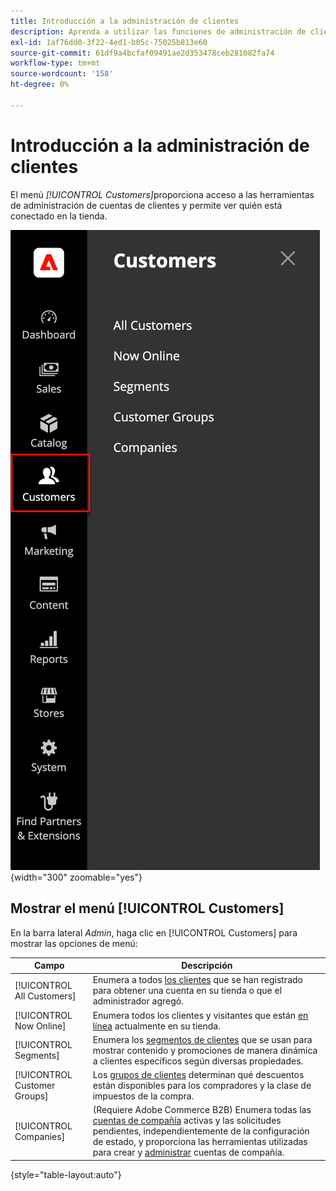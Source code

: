```yaml
---
title: Introducción a la administración de clientes
description: Aprenda a utilizar las funciones de administración de clientes de Commerce para mejorar la experiencia del cliente en su tienda.
exl-id: 1af76dd0-3f22-4ed1-b05c-75025b813e60
source-git-commit: 61df9a4bcfaf09491ae2d353478ceb281082fa74
workflow-type: tm+mt
source-wordcount: '158'
ht-degree: 0%

---
```


# Introducción a la administración de clientes

El menú _[!UICONTROL Customers]_&#x200B;proporciona acceso a las herramientas de administración de cuentas de clientes y permite ver quién está conectado en la tienda.

![Menú de clientes](assets/admin-menu-customers.png){width="300" zoomable="yes"}

## Mostrar el menú [!UICONTROL Customers]

En la barra lateral _Admin_, haga clic en [!UICONTROL Customers] para mostrar las opciones de menú:

| Campo | Descripción |
|---|---|
| [!UICONTROL All Customers] | Enumera a todos [los clientes](../customers/customers-all.md) que se han registrado para obtener una cuenta en su tienda o que el administrador agregó. |
| [!UICONTROL Now Online] | Enumera todos los clientes y visitantes que están [en línea](../customers/now-online.md) actualmente en su tienda. |
| [!UICONTROL Segments] | Enumera los [segmentos de clientes](../customers/customer-segments.md) que se usan para mostrar contenido y promociones de manera dinámica a clientes específicos según diversas propiedades. |
| [!UICONTROL Customer Groups] | Los [grupos de clientes](../customers/customer-groups.md) determinan qué descuentos están disponibles para los compradores y la clase de impuestos de la compra. |
| [!UICONTROL Companies] | (Requiere Adobe Commerce B2B) Enumera todas las [cuentas de compañía](../b2b/account-companies.md) activas y las solicitudes pendientes, independientemente de la configuración de estado, y proporciona las herramientas utilizadas para crear y [administrar](../b2b/account-company-manage.md) cuentas de compañía. |

{style="table-layout:auto"}

